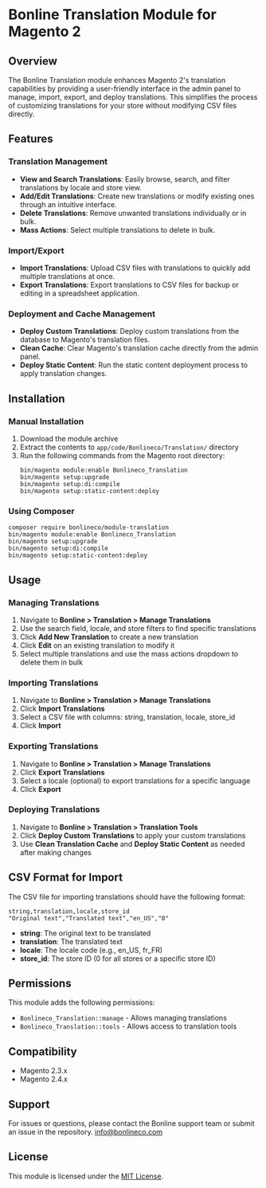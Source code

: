 # Bonline Translation Module for Magento 2

## Overview
The Bonline Translation module enhances Magento 2's translation capabilities by providing a user-friendly interface in the admin panel to manage, import, export, and deploy translations. This simplifies the process of customizing translations for your store without modifying CSV files directly.

## Features

### Translation Management
- **View and Search Translations**: Easily browse, search, and filter translations by locale and store view.
- **Add/Edit Translations**: Create new translations or modify existing ones through an intuitive interface.
- **Delete Translations**: Remove unwanted translations individually or in bulk.
- **Mass Actions**: Select multiple translations to delete in bulk.

### Import/Export
- **Import Translations**: Upload CSV files with translations to quickly add multiple translations at once.
- **Export Translations**: Export translations to CSV files for backup or editing in a spreadsheet application.

### Deployment and Cache Management
- **Deploy Custom Translations**: Deploy custom translations from the database to Magento's translation files.
- **Clean Cache**: Clear Magento's translation cache directly from the admin panel.
- **Deploy Static Content**: Run the static content deployment process to apply translation changes.

## Installation

### Manual Installation
1. Download the module archive
2. Extract the contents to `app/code/Bonlineco/Translation/` directory
3. Run the following commands from the Magento root directory:
   ```
   bin/magento module:enable Bonlineco_Translation
   bin/magento setup:upgrade
   bin/magento setup:di:compile
   bin/magento setup:static-content:deploy
   ```

### Using Composer
```
composer require bonlineco/module-translation
bin/magento module:enable Bonlineco_Translation
bin/magento setup:upgrade
bin/magento setup:di:compile
bin/magento setup:static-content:deploy
```

## Usage

### Managing Translations
1. Navigate to **Bonline > Translation > Manage Translations**
2. Use the search field, locale, and store filters to find specific translations
3. Click **Add New Translation** to create a new translation
4. Click **Edit** on an existing translation to modify it
5. Select multiple translations and use the mass actions dropdown to delete them in bulk

### Importing Translations
1. Navigate to **Bonline > Translation > Manage Translations**
2. Click **Import Translations**
3. Select a CSV file with columns: string, translation, locale, store_id
4. Click **Import**

### Exporting Translations
1. Navigate to **Bonline > Translation > Manage Translations**
2. Click **Export Translations**
3. Select a locale (optional) to export translations for a specific language
4. Click **Export**

### Deploying Translations
1. Navigate to **Bonline > Translation > Translation Tools**
2. Click **Deploy Custom Translations** to apply your custom translations
3. Use **Clean Translation Cache** and **Deploy Static Content** as needed after making changes

## CSV Format for Import
The CSV file for importing translations should have the following format:

```
string,translation,locale,store_id
"Original text","Translated text","en_US","0"
```

- **string**: The original text to be translated
- **translation**: The translated text
- **locale**: The locale code (e.g., en_US, fr_FR)
- **store_id**: The store ID (0 for all stores or a specific store ID)

## Permissions
This module adds the following permissions:
- `Bonlineco_Translation::manage` - Allows managing translations
- `Bonlineco_Translation::tools` - Allows access to translation tools

## Compatibility
- Magento 2.3.x
- Magento 2.4.x

## Support
For issues or questions, please contact the Bonline support team or submit an issue in the repository.
info@bonlineco.com

## License
This module is licensed under the [MIT License](https://opensource.org/licenses/MIT).
